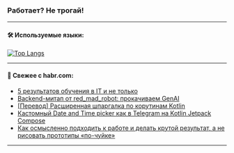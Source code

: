 ### Работает? Не трогай!

---
<!--
#### 🛠️ Technical stack:

![Java](https://img.shields.io/badge/Java-informational?logo=Oracle&style=flat&logoColor=white&color=FF4500)
![Kotlin](https://img.shields.io/badge/Kotlin-informational?logo=Kotlin&style=flat&logoColor=white&color=774D97)
![TS](https://img.shields.io/badge/TypeScript-informational?logo=typeScript&style=flat&logoColor=black&color=017acc)
![Python](https://img.shields.io/badge/Python-informational?logo=Python&style=flat&logoColor=black&color=ffdd54) <br>
![Spring](https://img.shields.io/badge/Spring-informational?logo=Spring&style=flat&logoColor=white&color=6DB33F) 
![SpringBoot](https://img.shields.io/badge/SpringBoot-informational?logo=SpringBoot&style=flat&logoColor=white&color=6DB33F)
![Nest](https://img.shields.io/badge/NestJS-informational?logo=NestJS&style=flat&logoColor=white&color=E0234E) 
![NodeJS](https://img.shields.io/badge/NodeJS-informational?logo=node.js&style=flat&logoColor=white&color=70A760)<br>
![PostgreSQL](https://img.shields.io/badge/PostgreSQL-informational?logo=PostgreSQL&style=flat&logoColor=white&color=DAA520)
![MongoDB](https://img.shields.io/badge/MongoDB-informational?logo=MongoDB&style=flat&logoColor=white&color=870000)
![Apache](https://img.shields.io/badge/Apache-informational?logo=apache&style=flat&logoColor=white&color=f74e28)

___ 
-->

#### 🛠️ Используемые языки:

[![Top Langs](https://github-readme-stats-82jvfl3w3-advtsettinggmailcoms-projects.vercel.app/api/top-langs/?username=zloylis&langs_count=10&hide_title=true&title_color=e6edf3&size_weight=0.5&count_weight=0.5&layout=compact&hide_progress=true&hide_border=true&theme=dracula)](https://github.com/zloylis)

<!---


####  :octocat:&nbsp;&nbsp; Статистика:

![GitHub stats](https://github-readme-stats-u2qms2cxw-advtsettinggmailcoms-projects.vercel.app/api?username=zloylis&show_icons=true&hide_border=true&theme=dracula&title_color=e6edf3&include_all_commits=true&count_private=true&hide_rank=false&hide_title=true&rank_icon=github)
-->
---

#### 💬 Свежее с habr.com:

<!-- BLOG-POST-LIST:START -->
- [5 результатов обучения в IT и не только](https://habr.com/ru/articles/854096/?utm_source=habrahabr&utm_medium=rss&utm_campaign=854096)
- [Backend-митап от red_mad_robot: прокачиваем GenAI](https://habr.com/ru/companies/redmadrobot/articles/854094/?utm_source=habrahabr&utm_medium=rss&utm_campaign=854094)
- [[Перевод] Расширенная шпаргалка по корутинам Kotlin](https://habr.com/ru/companies/otus/articles/854090/?utm_source=habrahabr&utm_medium=rss&utm_campaign=854090)
- [Кастомный Date and Time picker как в Telegram на Kotlin Jetpack Compose](https://habr.com/ru/articles/853568/?utm_source=habrahabr&utm_medium=rss&utm_campaign=853568)
- [Как осмысленно подходить к работе и делать крутой результат, а не рисовать прототипы «по-чуйке»](https://habr.com/ru/articles/854076/?utm_source=habrahabr&utm_medium=rss&utm_campaign=854076)
<!-- BLOG-POST-LIST:END -->

---
